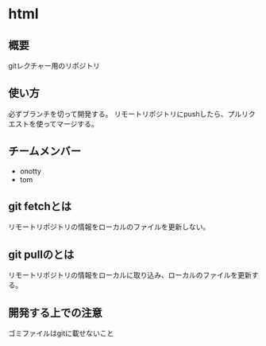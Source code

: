 # html
## 概要
gitレクチャー用のリポジトリ

## 使い方
必ずブランチを切って開発する。
リモートリポジトリにpushしたら、プルリクエストを使ってマージする。

## チームメンバー
* onotty
* tom

## git fetchとは
リモートリポジトリの情報をローカルのファイルを更新しない。

## git pullのとは
リモートリポジトリの情報をローカルに取り込み、ローカルのファイルを更新する。

## 開発する上での注意
ゴミファイルはgitに載せないこと
